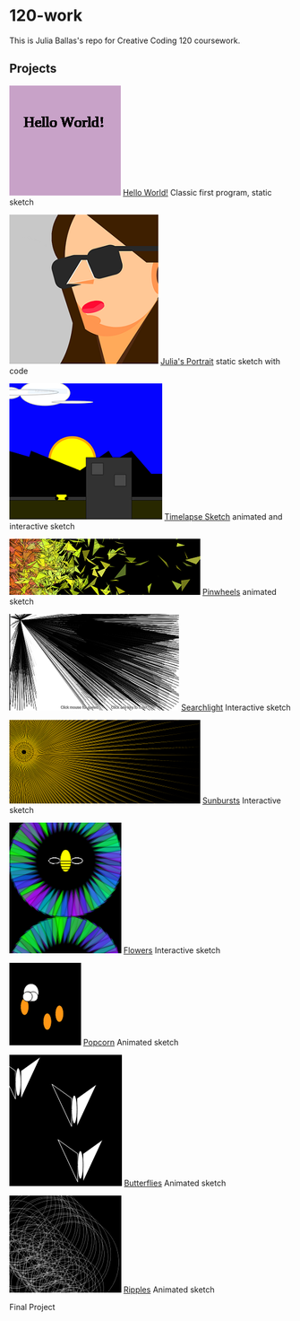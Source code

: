 # 120-work

This is Julia Ballas's repo for Creative Coding 120 coursework.

## Projects

![Hello World image](hw-3.png) [Hello World!](https://jballas.github.io/120-work/hw-3/)
Classic first program, static sketch

![Julia's portrait](hw-4.png) [Julia's Portrait](https://jballas.github.io/120-work/hw-4/index.html)
static sketch with code

![Timelapse Sketch](hw-5.png) [Timelapse Sketch](https://jballas.github.io/120-work/hw-5/index.html)
animated and interactive sketch

![hw-6: pinwheels](hw-6.png) [Pinwheels](https://jballas.github.io/120-work/hw-6/index.html)
animated sketch

![Week 7: Searchlight](hw-7.png) [Searchlight](https://jballas.github.io/120-work/HW-7/index.html)
Interactive sketch

![Week 8: Sunbursts](hw-8.png) [Sunbursts](https://jballas.github.io/120-work/hw-8/index.html)
Interactive sketch

![Week 10: Flowers and Bees](hw-10.png) [Flowers](https://jballas.github.io/120-work/hw-10/index.html)
Interactive sketch

![Week 11: Popcorn](hw-11.png) [Popcorn](https://jballas.github.io/120-work/hw-10/index.html)
Animated sketch

![Week 11: Butterflies](hw-11-butterflies.PNG) [Butterflies](https://jballas.github.io/120-work/course-work/week-11-butterflies/index.html)
Animated sketch

![Week 12: Ripples](hw-12.png) [Ripples](https://jballas.github.io/120-work/hw-12/index.html)
Animated sketch

Final Project